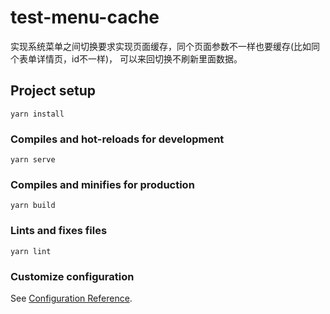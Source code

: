 # test-menu-cache
 实现系统菜单之间切换要求实现页面缓存，同个页面参数不一样也要缓存(比如同个表单详情页，id不一样)， 可以来回切换不刷新里面数据。
## Project setup
```
yarn install
```

### Compiles and hot-reloads for development
```
yarn serve
```

### Compiles and minifies for production
```
yarn build
```

### Lints and fixes files
```
yarn lint
```

### Customize configuration
See [Configuration Reference](https://cli.vuejs.org/config/).
